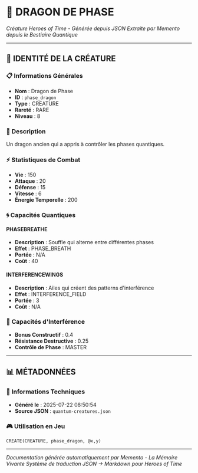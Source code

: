 # 🐺 **DRAGON DE PHASE**
*Créature Heroes of Time - Générée depuis JSON*
*Extraite par Memento depuis le Bestiaire Quantique*

---

## 🎯 **IDENTITÉ DE LA CRÉATURE**

### 📋 **Informations Générales**
- **Nom** : Dragon de Phase
- **ID** : `phase_dragon`
- **Type** : CREATURE
- **Rareté** : RARE
- **Niveau** : 8

### 📖 **Description**
Un dragon ancien qui a appris à contrôler les phases quantiques.

### ⚡ **Statistiques de Combat**
- **Vie** : 150
- **Attaque** : 20
- **Défense** : 15
- **Vitesse** : 6
- **Énergie Temporelle** : 200

### 🌀 **Capacités Quantiques**

#### **PHASEBREATHE**
- **Description** : Souffle qui alterne entre différentes phases
- **Effet** : PHASE_BREATH
- **Portée** : N/A
- **Coût** : 40

#### **INTERFERENCEWINGS**
- **Description** : Ailes qui créent des patterns d'interférence
- **Effet** : INTERFERENCE_FIELD
- **Portée** : 3
- **Coût** : N/A

### 🌊 **Capacités d'Interférence**
- **Bonus Constructif** : 0.4
- **Résistance Destructive** : 0.25
- **Contrôle de Phase** : MASTER


---

## 📊 **MÉTADONNÉES**

### 🔧 **Informations Techniques**
- **Généré le** : 2025-07-22 08:50:54
- **Source JSON** : `quantum-creatures.json`

### 🎮 **Utilisation en Jeu**
```hots
CREATE(CREATURE, phase_dragon, @x,y)
```

---

*Documentation générée automatiquement par Memento - La Mémoire Vivante*
*Système de traduction JSON → Markdown pour Heroes of Time*
